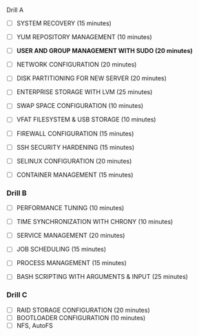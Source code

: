 Drill A 
- [ ] SYSTEM RECOVERY (15 minutes)
- [ ] YUM REPOSITORY MANAGEMENT (10 minutes)
- [ ] **USER AND GROUP MANAGEMENT WITH SUDO (20 minutes)**
- [ ] NETWORK CONFIGURATION (20 minutes)
- [ ] DISK PARTITIONING FOR NEW SERVER (20 minutes)
- [ ] ENTERPRISE STORAGE WITH LVM (25 minutes)
- [ ] SWAP SPACE CONFIGURATION (10 minutes)
- [ ] VFAT FILESYSTEM & USB STORAGE (10 minutes)
- [ ] FIREWALL CONFIGURATION (15 minutes)
- [ ] SSH SECURITY HARDENING (15 minutes)
- [ ] SELINUX CONFIGURATION (20 minutes)
- [ ] CONTAINER MANAGEMENT (15 minutes)


### Drill B
- [ ] PERFORMANCE TUNING (10 minutes)
- [ ] TIME SYNCHRONIZATION WITH CHRONY (10 minutes)
- [ ] SERVICE MANAGEMENT (20 minutes)
- [ ] JOB SCHEDULING (15 minutes)
- [ ] PROCESS MANAGEMENT (15 minutes)
- [ ] BASH SCRIPTING WITH ARGUMENTS & INPUT (25 minutes)


### Drill C
- [ ] RAID STORAGE CONFIGURATION (20 minutes)
- [ ] BOOTLOADER CONFIGURATION (10 minutes)
- [ ] NFS, AutoFS
